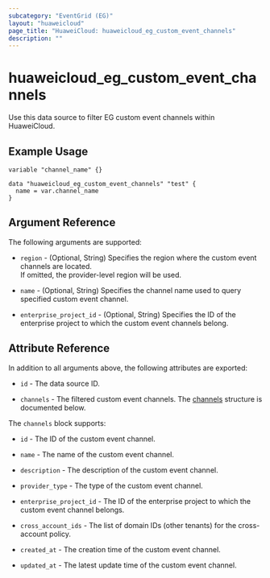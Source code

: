 ```yaml
---
subcategory: "EventGrid (EG)"
layout: "huaweicloud"
page_title: "HuaweiCloud: huaweicloud_eg_custom_event_channels"
description: ""
---
```


# huaweicloud_eg_custom_event_channels

Use this data source to filter EG custom event channels within HuaweiCloud.

## Example Usage

```hcl
variable "channel_name" {}

data "huaweicloud_eg_custom_event_channels" "test" {
  name = var.channel_name
}
```

## Argument Reference

The following arguments are supported:

* `region` - (Optional, String) Specifies the region where the custom event channels are located.  
  If omitted, the provider-level region will be used.

* `name` - (Optional, String) Specifies the channel name used to query specified custom event channel.

* `enterprise_project_id` - (Optional, String) Specifies the ID of the enterprise project to which the custom event
  channels belong.

## Attribute Reference

In addition to all arguments above, the following attributes are exported:

* `id` - The data source ID.

* `channels` - The filtered custom event channels.
  The [channels](#eg_custom_event_channels) structure is documented below.

<a name="eg_custom_event_channels"></a>
The `channels` block supports:

* `id` - The ID of the custom event channel.

* `name` - The name of the custom event channel.

* `description` - The description of the custom event channel.

* `provider_type` - The type of the custom event channel.

* `enterprise_project_id` - The ID of the enterprise project to which the custom event channel belongs.

* `cross_account_ids` - The list of domain IDs (other tenants) for the cross-account policy.

* `created_at` - The creation time of the custom event channel.

* `updated_at` - The latest update time of the custom event channel.
